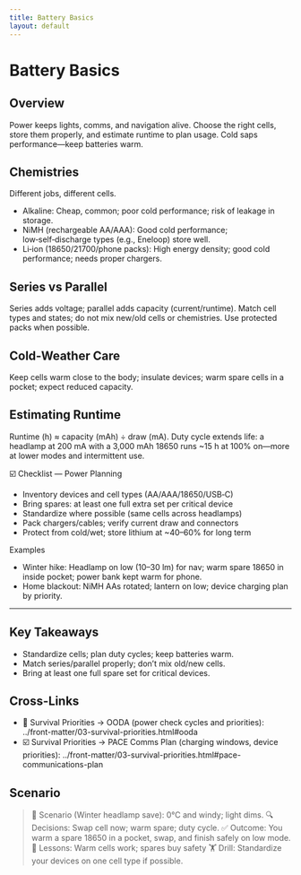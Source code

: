 ```yaml
---
title: Battery Basics
layout: default
---
```


# Battery Basics

## Overview
Power keeps lights, comms, and navigation alive. Choose the right cells, store them properly, and estimate runtime to plan usage. Cold saps performance—keep batteries warm.

## Chemistries
Different jobs, different cells.

- Alkaline: Cheap, common; poor cold performance; risk of leakage in storage.
- NiMH (rechargeable AA/AAA): Good cold performance; low‑self‑discharge types (e.g., Eneloop) store well.
- Li‑ion (18650/21700/phone packs): High energy density; good cold performance; needs proper chargers.

## Series vs Parallel
Series adds voltage; parallel adds capacity (current/runtime). Match cell types and states; do not mix new/old cells or chemistries. Use protected packs when possible.

## Cold-Weather Care
Keep cells warm close to the body; insulate devices; warm spare cells in a pocket; expect reduced capacity.

## Estimating Runtime
Runtime (h) ≈ capacity (mAh) ÷ draw (mA). Duty cycle extends life: a headlamp at 200 mA with a 3,000 mAh 18650 runs ~15 h at 100% on—more at lower modes and intermittent use.

☑️ Checklist — Power Planning
- Inventory devices and cell types (AA/AAA/18650/USB‑C)
- Bring spares: at least one full extra set per critical device
- Standardize where possible (same cells across headlamps)
- Pack chargers/cables; verify current draw and connectors
- Protect from cold/wet; store lithium at ~40–60% for long term

Examples
- Winter hike: Headlamp on low (10–30 lm) for nav; warm spare 18650 in inside pocket; power bank kept warm for phone.
- Home blackout: NiMH AAs rotated; lantern on low; device charging plan by priority.

---

## Key Takeaways
- Standardize cells; plan duty cycles; keep batteries warm.
- Match series/parallel properly; don’t mix old/new cells.
- Bring at least one full spare set for critical devices.

## Cross-Links
- 📝 Survival Priorities → OODA (power check cycles and priorities): ../front-matter/03-survival-priorities.html#ooda
- ☑️ Survival Priorities → PACE Comms Plan (charging windows, device priorities): ../front-matter/03-survival-priorities.html#pace-communications-plan

## Scenario

> 🧭 Scenario (Winter headlamp save): 0°C and windy; light dims.
> 🔍 Decisions: Swap cell now; warm spare; duty cycle.
> ✅ Outcome: You warm a spare 18650 in a pocket, swap, and finish safely on low mode.
> 🧠 Lessons: Warm cells work; spares buy safety
> 🏋️ Drill: Standardize your devices on one cell type if possible.

